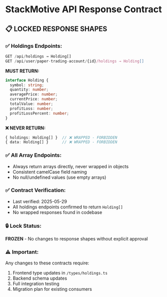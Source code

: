 # StackMotive API Response Contract

## 📋 LOCKED RESPONSE SHAPES

### ✅ Holdings Endpoints:
```typescript
GET /api/holdings → Holding[]
GET /api/user/paper-trading-account/{id}/holdings → Holding[]
```

**MUST RETURN:**
```typescript
interface Holding {
  symbol: string;
  quantity: number;
  averagePrice: number;
  currentPrice: number;
  totalValue: number;
  profitLoss: number;
  profitLossPercent: number;
}
```

**❌ NEVER RETURN:**
```typescript
{ holdings: Holding[] }  // ❌ WRAPPED - FORBIDDEN
{ data: Holding[] }      // ❌ WRAPPED - FORBIDDEN
```

### ✅ All Array Endpoints:
- Always return arrays directly, never wrapped in objects
- Consistent camelCase field naming
- No null/undefined values (use empty arrays)

### ✅ Contract Verification:
- Last verified: 2025-05-29
- All holdings endpoints confirmed to return `Holding[]`
- No wrapped responses found in codebase

### 🔒 Lock Status:
**FROZEN** - No changes to response shapes without explicit approval

### ⚠️ Important:
Any changes to these contracts require:
1. Frontend type updates in `/types/holdings.ts`
2. Backend schema updates
3. Full integration testing
4. Migration plan for existing consumers 